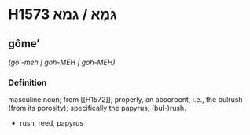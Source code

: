 # H1573 גֹּמֶא / גמא

## gômeʼ

_(go'-meh | ɡoh-MEH | ɡoh-MEH)_

### Definition

masculine noun; from [[H1572]]; properly, an absorbent, i.e., the bulrush (from its porosity); specifically the papyrus; (bul-)rush.

- rush, reed, papyrus
